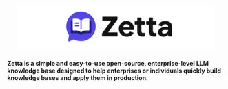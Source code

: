 <div align="center">
<img src="/src/assets/github-zetta.png" alt="Zetta Logo" style="margin-top: 20px;width: 90%"/>
</div>

#### Zetta is a simple and easy-to-use open-source, enterprise-level LLM knowledge base designed to help enterprises or individuals quickly build knowledge bases and apply them in production.  
